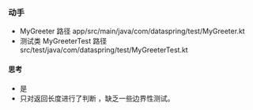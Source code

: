 ###  动手

 *  MyGreeter 路径   app/src/main/java/com/dataspring/test/MyGreeter.kt
 *  测试类  MyGreeterTest 路径    src/test/java/com/dataspring/test/MyGreeterTest.kt

#### 思考
* 是
* 只对返回长度进行了判断 ，缺乏一些边界性测试。
